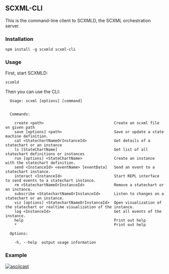 ## SCXML-CLI

This is the command-line client to SCXMLD, the SCXML orchestration server.


### Installation

```
npm install -g scxmld scxml-cli
```

### Usage

First, start SCXMLD:

`scxmld`

Then you can use the CLI:

```
  Usage: scxml [options] [command]


  Commands:

    create <path>                               Create an scxml file on given path
    save [options] <path>                       Save or update a state machine definition.
    cat <StatechartNameOrInstanceId>            Get details of a statechart or an instance
    ls [StateChartName]                         Get list of all statechart definitions or instances
    run [options] <StateChartName>              Create an instance with the statechart definition.
    send <InstanceId> <eventName> [eventData]   Send an event to a statechart instance.
    interact <InstanceId>                       Start REPL interface to send events to a statechart instance.
    rm <StatechartNameOrInstanceId>             Remove a statechart or an instance.
    subscribe <StatechartNameOrInstanceId>      Listen to changes on a statechart or an instance.
    viz [options] <StatechartNameOrInstanceId>  Open visualization of the statechart or realtime visualization of the instance.
    log <InstanceId>                            Get all events of the instance.
    help                                        Print out help
    *                                           Print out help

  Options:

    -h, --help  output usage information

```

### Example

[![asciicast](https://asciinema.org/a/18572.png)](https://asciinema.org/a/18572)
